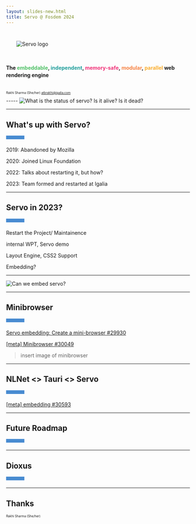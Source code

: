 ```yaml
---
layout: slides-new.html
title: Servo @ Fosdem 2024
---
```

<!-- .slide: class="cover" -->

<img src="/img/servo-color-negative-no-container-600.png" style="margin: 2em;" alt="Servo logo" />

<h4 style="line-height: 1.4">
  The
  <span style="color: #4fc066;">embeddable</span>,
  <span style="color: #209e9b;">independent</span>,
  <span style="color: #f03278;">memory-safe</span>,
  <span style="color: #f68243;">modular</span>,
  <span style="color: #faae30;">parallel</span>
  web rendering engine
  <br>
</h4>
<div style="font-size: 60%; margin-top: 4em;">

Rakhi Sharma (She/her) <atbrakhi@igalia.com>

</div>
-----

<img src="/img/2024-02-fosdem-servo.jpg" alt="What is the status of servo? Is it alive? Is it dead?" />

-----
<!-- .slide: style="text-align: left;" -->

## What's up with Servo?
<div style="width: 50px; height: 10px; background: #488bd1; margin-bottom: 20px;"></div>

2019: Abandoned by Mozilla

2020: Joined Linux Foundation

2022: Talks about restarting it, but how?

2023: Team formed and restarted at Igalia

-----
<!-- .slide: style="text-align: left;" -->

## Servo in 2023?
<div style="width: 50px; height: 10px; background: #488bd1; margin-bottom: 20px;"></div>

Restart the Project/ Maintainence

internal WPT, Servo demo

Layout Engine, CSS2 Support

Embedding?

-----

<img src="/img/2024-02-fosdem-servo-embedding.jpg" alt="Can we embed servo?" />

-----
<!-- .slide: style="text-align: left;" -->

## Minibrowser
<div style="width: 50px; height: 10px; background: #488bd1; margin-bottom: 20px;"></div>

[Servo embedding: Create a mini-browser #29930](https://github.com/servo/servo/issues/29930)

[[meta] Minibrowser #30049](https://github.com/servo/servo/issues/30049)

> insert image of minibrowser

-----
<!-- .slide: style="text-align: left;" -->

## NLNet <> Tauri <> Servo
<div style="width: 50px; height: 10px; background: #488bd1; margin-bottom: 20px;"></div>

[[meta] embedding #30593](https://github.com/servo/servo/issues/30593)

-----
<!-- .slide: style="text-align: left;" -->

## Future Roadmap
<div style="width: 50px; height: 10px; background: #488bd1; margin-bottom: 20px;"></div>

-----
<!-- .slide: style="text-align: left;" -->

## Dioxus
<div style="width: 50px; height: 10px; background: #488bd1; margin-bottom: 20px;"></div>

-----
<!-- .slide: class="last" -->

## Thanks
<div style="font-size: 60%; margin-bottom: 4em;">
Rakhi Sharma (She/her) <atbrakhi@igalia.com>
</div>
